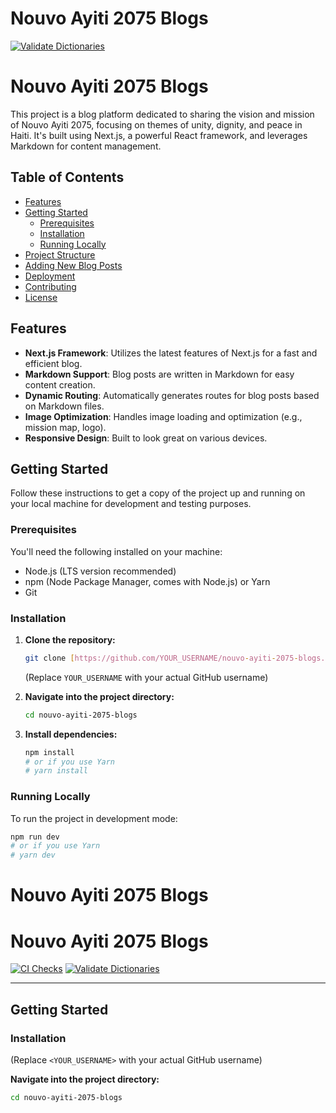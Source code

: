 # Nouvo Ayiti 2075 Blogs

[![Validate Dictionaries](https://github.com/justine6/nouvo-ayiti-2075-blogs/actions/workflows/validate-dicts.yml/badge.svg)](https://github.com/justine6/nouvo-ayiti-2075-blogs/actions/workflows/validate-dicts.yml)

# Nouvo Ayiti 2075 Blogs

This project is a blog platform dedicated to sharing the vision and mission of Nouvo Ayiti 2075, focusing on themes of unity, dignity, and peace in Haiti. It's built using Next.js, a powerful React framework, and leverages Markdown for content management.

## Table of Contents

- [Features](#features)
- [Getting Started](#getting-started)
  - [Prerequisites](#prerequisites)
  - [Installation](#installation)
  - [Running Locally](#running-locally)
- [Project Structure](#project-structure)
- [Adding New Blog Posts](#adding-new-blog-posts)
- [Deployment](#deployment)
- [Contributing](#contributing)
- [License](#license)

## Features

- **Next.js Framework**: Utilizes the latest features of Next.js for a fast and efficient blog.
- **Markdown Support**: Blog posts are written in Markdown for easy content creation.
- **Dynamic Routing**: Automatically generates routes for blog posts based on Markdown files.
- **Image Optimization**: Handles image loading and optimization (e.g., mission map, logo).
- **Responsive Design**: Built to look great on various devices.

## Getting Started

Follow these instructions to get a copy of the project up and running on your local machine for development and testing purposes.

### Prerequisites

You'll need the following installed on your machine:

- Node.js (LTS version recommended)
- npm (Node Package Manager, comes with Node.js) or Yarn
- Git

### Installation

1.  **Clone the repository:**

    ```bash
    git clone [https://github.com/YOUR_USERNAME/nouvo-ayiti-2075-blogs.git](https://github.com/YOUR_USERNAME/nouvo-ayiti-2075-blogs.git)
    ```

    (Replace `YOUR_USERNAME` with your actual GitHub username)

2.  **Navigate into the project directory:**

    ```bash
    cd nouvo-ayiti-2075-blogs
    ```

3.  **Install dependencies:**
    ```bash
    npm install
    # or if you use Yarn
    # yarn install
    ```

### Running Locally

To run the project in development mode:

```bash
npm run dev
# or if you use Yarn
# yarn dev
```

# Nouvo Ayiti 2075 Blogs

# Nouvo Ayiti 2075 Blogs

[![CI Checks](https://github.com/justine6/nouvo-ayiti-2075-blogs/actions/workflows/ci.yml/badge.svg)](https://github.com/justine6/nouvo-ayiti-2075-blogs/actions/workflows/ci.yml)
[![Validate Dictionaries](https://github.com/justine6/nouvo-ayiti-2075-blogs/actions/workflows/validate-dicts.yml/badge.svg)](https://github.com/justine6/nouvo-ayiti-2075-blogs/actions/workflows/validate-dicts.yml)

---

## Getting Started

### Installation

(Replace `<YOUR_USERNAME>` with your actual GitHub username)

**Navigate into the project directory:**

```bash
cd nouvo-ayiti-2075-blogs
```
